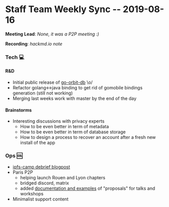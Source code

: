 # Staff Team Weekly Sync -- 2019-08-16

**Meeting Lead**: _None, it was a P2P meeting :)_

**Recording**: _hackmd.io note_

### Tech :computer:

#### R&D

* Initial public release of [go-orbit-db](https://github.com/berty/go-orbit-db) \o/
* Refactor golang<->java binding to get rid of gomobile bindings generation (still not working)
* Merging last weeks work with master by the end of the day

#### Brainstorms

* Interesting discussions with privacy experts
  * How to be even better in term of metadata
  * How to be even better in term of database storage
  * How to design a process to recover an account after a fresh new install of the app

### Ops :cool: 

* [ipfs-camp debrief blogpost](https://berty.tech/blog/ipfs-camp)
* Paris P2P
  * helping launch Rouen and Lyon chapters
  * bridged discord, matrix
  * added [documentation and examples](https://github.com/parisp2p/community) of "proposals" for talks and workshops
* Minimalist support content

